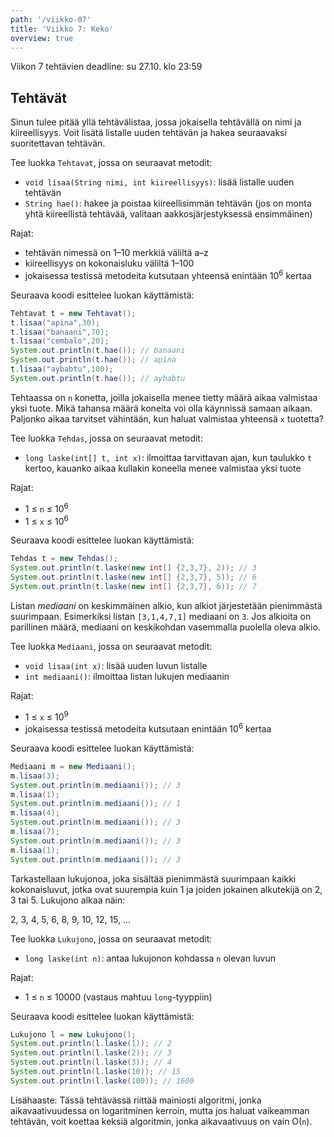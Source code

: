 ```yaml
---
path: '/viikko-07'
title: 'Viikko 7: Keko'
overview: true
---
```


Viikon 7 tehtävien deadline: su 27.10. klo 23:59

## Tehtävät

<quiz id="9a7a1b4f-7b03-4bb0-8ff1-cc3425763cc3"></quiz>

<programming-exercise name='2. Tehtävälista' tmcname='viikko07-Viikko07Tehtava2'>

Sinun tulee pitää yllä tehtävälistaa,
jossa jokaisella tehtävällä on nimi ja kiireellisyys.
Voit lisätä listalle uuden tehtävän ja hakea
seuraavaksi suoritettavan tehtävän.

Tee luokka `Tehtavat`, jossa on seuraavat metodit:

* `void lisaa(String nimi, int kiireellisyys)`: lisää listalle uuden tehtävän
* `String hae()`: hakee ja poistaa kiireellisimmän tehtävän
(jos on monta yhtä kiireellistä tehtävää, valitaan aakkosjärjestyksessä ensimmäinen)

Rajat:

- tehtävän nimessä on 1–10 merkkiä väliltä a–z
- kiireellisyys on kokonaisluku väliltä 1–100
- jokaisessa testissä metodeita kutsutaan yhteensä enintään 10<sup>6</sup> kertaa

Seuraava koodi esittelee luokan käyttämistä:

```java
Tehtavat t = new Tehtavat();
t.lisaa("apina",30);
t.lisaa("banaani",70);
t.lisaa("cembalo",20);
System.out.println(t.hae()); // banaani
System.out.println(t.hae()); // apina
t.lisaa("aybabtu",100);
System.out.println(t.hae()); // aybabtu
```

</programming-exercise>

<programming-exercise name='3. Tehdas' tmcname='viikko07-Viikko07Tehtava3'>

Tehtaassa on `n` konetta,
joilla jokaisella menee tietty määrä aikaa valmistaa yksi tuote.
Mikä tahansa määrä koneita voi olla käynnissä samaan aikaan.
Paljonko aikaa tarvitset vähintään,
kun haluat valmistaa yhteensä `x` tuotetta?

Tee luokka `Tehdas`, jossa on seuraavat metodit:

* `long laske(int[] t, int x)`: ilmoittaa tarvittavan ajan,
kun taulukko `t` kertoo, kauanko aikaa kullakin koneella
menee valmistaa yksi tuote

Rajat:

- 1 &le; `n` &le; 10<sup>6</sup>
- 1 &le; `x` &le; 10<sup>6</sup>

Seuraava koodi esittelee luokan käyttämistä:

```java
Tehdas t = new Tehdas();
System.out.println(t.laske(new int[] {2,3,7}, 2)); // 3
System.out.println(t.laske(new int[] {2,3,7}, 5)); // 6
System.out.println(t.laske(new int[] {2,3,7}, 6)); // 7
```

</programming-exercise>

<programming-exercise name='4. Mediaani' tmcname='viikko07-Viikko07Tehtava4'>

Listan _mediaani_ on keskimmäinen alkio,
kun alkiot järjestetään pienimmästä suurimpaan.
Esimerkiksi listan `[3,1,4,7,1]` mediaani on `3`.
Jos alkioita on parillinen määrä, mediaani on
keskikohdan vasemmalla puolella oleva alkio.

Tee luokka `Mediaani`, jossa on seuraavat metodit:

* `void lisaa(int x)`: lisää uuden luvun listalle
* `int mediaani()`: ilmoittaa listan lukujen mediaanin

Rajat:

- 1 &le; `x` &le; 10<sup>9</sup>
- jokaisessa testissä metodeita kutsutaan enintään 10<sup>6</sup> kertaa

Seuraava koodi esittelee luokan käyttämistä:

```java
Mediaani m = new Mediaani();
m.lisaa(3);
System.out.println(m.mediaani()); // 3
m.lisaa(1);
System.out.println(m.mediaani()); // 1
m.lisaa(4);
System.out.println(m.mediaani()); // 3
m.lisaa(7);
System.out.println(m.mediaani()); // 3
m.lisaa(1);
System.out.println(m.mediaani()); // 3
```

</programming-exercise>

<programming-exercise name='5. Lukujono' tmcname='viikko07-Viikko07Tehtava5'>

Tarkastellaan lukujonoa, joka sisältää pienimmästä suurimpaan
kaikki kokonaisluvut,
jotka ovat suurempia kuin 1 ja
joiden jokainen alkutekijä on 2, 3 tai 5.
Lukujono alkaa näin:

2, 3, 4, 5, 6, 8, 9, 10, 12, 15, ...

Tee luokka `Lukujono`, jossa on seuraavat metodit:

* `long laske(int n)`: antaa lukujonon kohdassa `n` olevan luvun

Rajat:

- 1 &le; `n` &le; 10000 (vastaus mahtuu `long`-tyyppiin)

Seuraava koodi esittelee luokan käyttämistä:

```java
Lukujono l = new Lukujono();
System.out.println(l.laske(1)); // 2
System.out.println(l.laske(2)); // 3
System.out.println(l.laske(3)); // 4
System.out.println(l.laske(10)); // 15
System.out.println(l.laske(100)); // 1600
```

Lisähaaste: Tässä tehtävässä riittää mainiosti algoritmi,
jonka aikavaativuudessa on logaritminen kerroin,
mutta jos haluat vaikeamman tehtävän,
voit koettaa keksiä algoritmin,
jonka aikavaativuus on vain O(`n`).

</programming-exercise>

<quiz id="9e665052-7e23-4690-a9f8-d1639c881584"></quiz>
